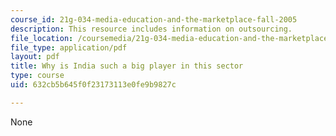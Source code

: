 ```yaml
---
course_id: 21g-034-media-education-and-the-marketplace-fall-2005
description: This resource includes information on outsourcing.
file_location: /coursemedia/21g-034-media-education-and-the-marketplace-fall-2005/632cb5b645f0f23173113e0fe9b9827c_MIT21G_034F05_outsourciwhy.pdf
file_type: application/pdf
layout: pdf
title: Why is India such a big player in this sector
type: course
uid: 632cb5b645f0f23173113e0fe9b9827c

---
```

None